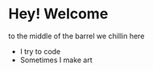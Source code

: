 # Hey! Welcome

to the middle of the barrel we chillin here
* I try to code
* Sometimes I make art

